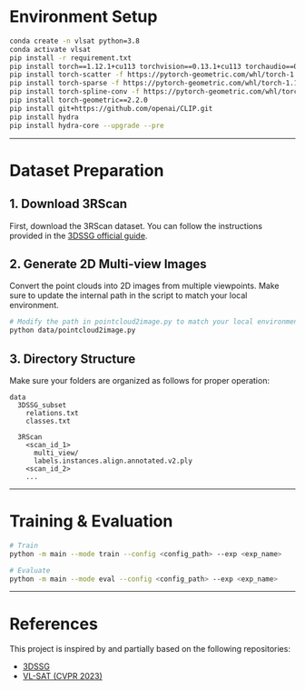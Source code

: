 # Environment Setup

```bash
conda create -n vlsat python=3.8
conda activate vlsat
pip install -r requirement.txt
pip install torch==1.12.1+cu113 torchvision==0.13.1+cu113 torchaudio==0.12.1 --extra-index-url https://download.pytorch.org/whl/cu113
pip install torch-scatter -f https://pytorch-geometric.com/whl/torch-1.12.1+cu113.html
pip install torch-sparse -f https://pytorch-geometric.com/whl/torch-1.12.1+cu113.html
pip install torch-spline-conv -f https://pytorch-geometric.com/whl/torch-1.12.1+cu113.html
pip install torch-geometric==2.2.0
pip install git+https://github.com/openai/CLIP.git
pip install hydra
pip install hydra-core --upgrade --pre
```

---

# Dataset Preparation

## 1. Download 3RScan  
First, download the 3RScan dataset. You can follow the instructions provided in the [3DSSG official guide](https://github.com/ShunChengWu/3DSSG#preparation).

## 2. Generate 2D Multi-view Images  
Convert the point clouds into 2D images from multiple viewpoints. Make sure to update the internal path in the script to match your local environment.

```bash
# Modify the path in pointcloud2image.py to match your local environment.
python data/pointcloud2image.py
```

## 3. Directory Structure  
Make sure your folders are organized as follows for proper operation:

```
data
  3DSSG_subset
    relations.txt
    classes.txt

  3RScan
    <scan_id_1>
      multi_view/
      labels.instances.align.annotated.v2.ply
    <scan_id_2>
    ...
```

---

# Training & Evaluation

```bash
# Train
python -m main --mode train --config <config_path> --exp <exp_name>

# Evaluate
python -m main --mode eval --config <config_path> --exp <exp_name>
```

---

# References

This project is inspired by and partially based on the following repositories:

- [3DSSG](https://github.com/ShunChengWu/3DSSG)
- [VL-SAT (CVPR 2023)](https://github.com/wz7in/CVPR2023-VLSAT)